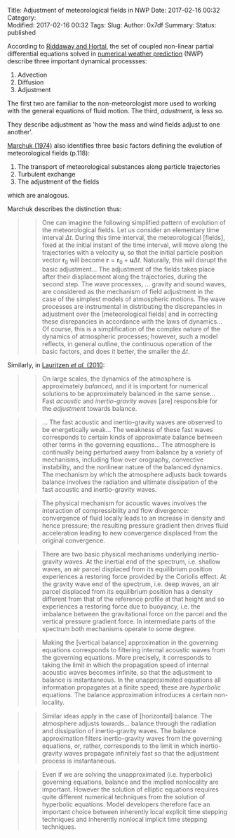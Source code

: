 Title: Adjustment of meteorological fields in NWP
Date: 2017-02-16 00:32
Category:  
Modified: 2017-02-16 00:32
Tags: 
Slug: 
Author: 0x7df
Summary: 
Status: published

According to [Riddaway and Hortal](http://www.ecmwf.int/sites/default/files/elibrary/2002/16948-numerical-methods.pdf), the set of coupled non-linear partial differential equations solved in [numerical weather prediction](https://en.wikipedia.org/wiki/Numerical_weather_prediction) (NWP) describe three important dynamical processses:

1. Advection
2. Diffusion
3. Adjustment

The first two are familiar to the non-meteorologist more used to working with the general equations of fluid motion. The third, *adustment*, is less so.

They describe adjustment as 'how the mass and wind fields adjust to one another'.

[Marchuk (1974)](https://books.google.com/books?isbn=0323157467) also identifies three basic factors defining the evolution of meteorological fields (p.118):

1. The transport of meteorological substances along particle trajectories
2. Turbulent exchange
3. The adjustment of the fields

which are analogous.

Marchuk describes the distinction thus:

>> One can imagine the following simplified pattern of evolution of the meteorological fields. Let us consider an elementary time interval $\Delta t$. During this time interval, the meteorological [fields], fixed at the initial instant of the time interval, will move along the trajectories with a velocity $\mathbf{u}$, so that the initial particle position vector $\mathbf{r}_0$ will become $\mathbf{r} = \mathbf{r}_0 + \mathbf{u}\Delta t$. Naturally, this will disrupt the basic adjustment... The adjustment of the fields takes place after their displacement along the trajectories, during the second step. The wave processes, ... gravity and sound waves, are considered as the mechanism of field adjustment in the case of the simplest models of atmospheric motions. The wave processes are instrumental in distributing the discrepancies in adjustment over the [meteorological fields] and in correcting these disrepancies in accordance with the laws of dynamics... Of course, this is a simplification of the complex nature of the dynamics of atmospheric processes; however, such a model reflects, in general outline, the continuous operation of the basic factors, and does it better, the smaller the $\Delta t$.

Similarly, in [Lauritzen *et al.* (2010](https://www.amazon.co.uk/d/Books/Numerical-Techniques-Atmospheric-Lecture-Computational-Science-Engineering/3642116396):

>> On large scales, the dynamics of the atmosphere is approximately *balanced*,
>> and it is important for numerical solutions to be approximately balanced in
>> the same sense... Fast *acoustic* and *inertio-gravity waves* [are]
>> responsible for the *adjustment* towards balance.

>> ... The fast acoustic and inertio-gravity waves are observed to be
>> energetically weak... The weakness of these fast waves corresponds to 
>> certain kinds of approximate balance between other terms in the governing
>> equations... The atmosphere is continually being perturbed away from balance
>> by a variety of mechanisms, including flow over orography, convective
>> instability, and the nonlinear nature of the balanced dynamics. The
>> mechanism by which the atmosphere adjusts back towards balance involves the
>> radiation and ultimate dissipation of the fast acoustic and inertio-gravity
>> waves.

>> The physical mechanism for acoustic waves involves the interaction of
>> compressibility and flow divergence: convergence of fluid locally leads to
>> an increase in density and hence pressure; the resulting pressure gradient
>> then drives fluid acceleration leading to new convergence displaced from the
>> original convergence.

>> There are two basic physical mechanisms underlying inertio-gravity waves.
>> At the inertial end of the spectrum, i.e. shallow waves, an air parcel
>> displaced from its equilibrium position experiences a restoring force
>> provided by the Coriolis effect. At the gravity wave end of the spectrum,
>> i.e. deep waves, an air parcel displaced from its equilibrium position
>> has a density different from that of the reference profile at that height
>> and so experiences a restoring force due to buoyancy, i.e. the imbalance
>> between the gravitational force on the parcel and the vertical pressure
>> gradient force. In intermediate parts of the spectrum both mechanisms
>> operate to some degree.

>> Making the [vertical balance] approximation in the governing equations
>> corresponds to filtering internal acoustic waves from the governing 
>> equations. More precisely, it corresponds to taking the limit in which
>> the propagation speed of internal acoustic waves becomes infinite, so
>> that the adjustment to balance is instantaneous. In the unapproximated
>> equations all information propagates at a finite speed; these are 
>> *hyperbolic* equations. The balance approximation introduces a certain
>> non-locality.

>> Similar ideas apply in the case of [horizontal] balance. The atmosphere
>> adjusts towards... balance through the radiation and dissipation of
>> inertio-gravity waves. The balance approximation filters inertio-gravity
>> waves from the governing equations, or, rather, corresponds to the limit
>> in which inertio-gravity waves propagate infinitely fast so that the
>> adjustment process is instantaneous.

>> Even if we are solving the unapproximated (i.e. hyperbolic) governing
>> equations, balance and the implied nonlocality are important. However
>> the solution of elliptic equations requires quite different numerical techniques
>> from the solution of hyperbolic equations. Model developers therefore
>> face an important choice between inherently local explicit time stepping
>> techniques and inherently nonlocal implicit time stepping techniques.

